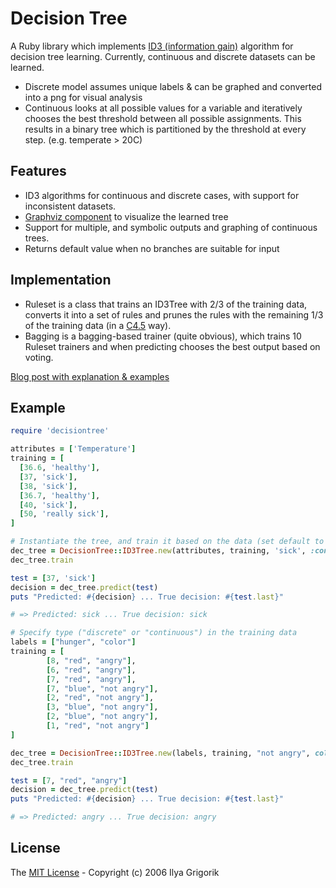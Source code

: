 # Decision Tree

A Ruby library which implements [ID3 (information gain)](https://en.wikipedia.org/wiki/ID3_algorithm) algorithm for decision tree learning. Currently, continuous and discrete datasets can be learned.

- Discrete model assumes unique labels & can be graphed and converted into a png for visual analysis
- Continuous looks at all possible values for a variable and iteratively chooses the best threshold between all possible assignments. This results in a binary tree which is partitioned by the threshold at every step. (e.g. temperate > 20C)

## Features
- ID3 algorithms for continuous and discrete cases, with support for inconsistent datasets.
- [Graphviz component](http://rockit.sourceforge.net/subprojects/graphr/) to visualize the learned tree 
- Support for multiple, and symbolic outputs and graphing of continuous trees.
- Returns default value when no branches are suitable for input

## Implementation

- Ruleset is a class that trains an ID3Tree with 2/3 of the training data, converts it into a set of rules and prunes the rules with the remaining 1/3 of the training data (in a [C4.5](https://en.wikipedia.org/wiki/C4.5_algorithm) way).
- Bagging is a bagging-based trainer (quite obvious), which trains 10 Ruleset trainers and when predicting chooses the best output based on voting.

[Blog post with explanation & examples](http://www.igvita.com/2007/04/16/decision-tree-learning-in-ruby/)

## Example

```ruby
require 'decisiontree'

attributes = ['Temperature']
training = [
  [36.6, 'healthy'],
  [37, 'sick'],
  [38, 'sick'],
  [36.7, 'healthy'],
  [40, 'sick'],
  [50, 'really sick'],
]

# Instantiate the tree, and train it based on the data (set default to '1')
dec_tree = DecisionTree::ID3Tree.new(attributes, training, 'sick', :continuous)
dec_tree.train

test = [37, 'sick']
decision = dec_tree.predict(test)
puts "Predicted: #{decision} ... True decision: #{test.last}"

# => Predicted: sick ... True decision: sick

# Specify type ("discrete" or "continuous") in the training data
labels = ["hunger", "color"]
training = [
        [8, "red", "angry"],
        [6, "red", "angry"],
        [7, "red", "angry"],
        [7, "blue", "not angry"],
        [2, "red", "not angry"],
        [3, "blue", "not angry"],
        [2, "blue", "not angry"],
        [1, "red", "not angry"]
]

dec_tree = DecisionTree::ID3Tree.new(labels, training, "not angry", color: :discrete, hunger: :continuous)
dec_tree.train

test = [7, "red", "angry"]
decision = dec_tree.predict(test)
puts "Predicted: #{decision} ... True decision: #{test.last}"

# => Predicted: angry ... True decision: angry
```

## License

The [MIT License](https://opensource.org/licenses/MIT) - Copyright (c) 2006 Ilya Grigorik
